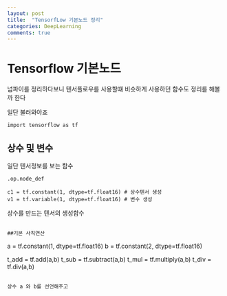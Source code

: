 ```yaml
---
layout: post
title:  "TensorfLow 기본노드 정리"
categories: DeepLearning
comments: true
---
```


# Tensorflow 기본노드

넘파이를 정리하다보니 텐서플로우를 사용할떄
비슷하게 사용하던 함수도 정리를 해볼까 한다

일단 불러와야죠

```
import tensorflow as tf
```

## 상수 및 변수

일단 텐서정보를 보는 함수

```
.op.node_def
```

```
c1 = tf.constant(1, dtype=tf.float16) # 상수텐서 생성
v1 = tf.variable(1, dtype=tf.float16) # 변수 생성
```
상수를 만드는 텐서의 생성함수

```

##기본 사칙연산

```
a = tf.constant(1, dtype=tf.float16)
b = tf.constant(2, dtype=tf.float16)

t_add = tf.add(a,b)
t_sub = tf.subtract(a,b)
t_mul = tf.multiply(a,b)
t_div = tf.div(a,b)
```

상수 a 와 b를 선언해주고
